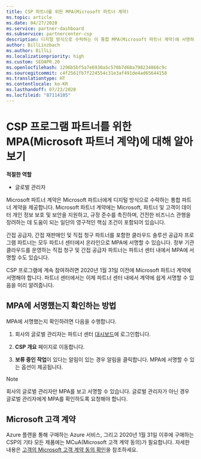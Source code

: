 ```yaml
---
title: CSP 파트너를 위한 MPA(Microsoft 파트너 계약)
ms.topic: article
ms.date: 04/27/2020
ms.service: partner-dashboard
ms.subservice: partnercenter-csp
description: 디지털 방식으로 수락하는 이 통합 MPA(Microsoft 파트너 계약)에 서명하고 확인하기 위한 Microsoft CSP 파트너 요구 사항에 대해 알아봅니다.
author: BillLinzbach
ms.author: BillLi
ms.localizationpriority: high
ms.custom: SEOAPR.20
ms.openlocfilehash: 1296b5bf5a7e6930a5c570b7d68a798234866c9c
ms.sourcegitcommit: c4f2561fb7f224554c31e3af491de4ad65644158
ms.translationtype: HT
ms.contentlocale: ko-KR
ms.lasthandoff: 07/23/2020
ms.locfileid: "87114105"
---
```

# <a name="learn-about-the-microsoft-partner-agreement-mpa-for-csp-program-partners"></a>CSP 프로그램 파트너를 위한 MPA(Microsoft 파트너 계약)에 대해 알아보기

**적절한 역할**

- 글로벌 관리자

Microsoft 파트너 계약은 Microsoft 파트너에게 디지털 방식으로 수락하는 통합 파트너 계약을 제공합니다. Microsoft 파트너 계약에는 Microsoft, 파트너 및 고객이 데이터 개인 정보 보호 및 보안을 지원하고, 규정 준수를 촉진하며, 건전한 비즈니스 관행을 장려하는 데 도움이 되는 일단의 영구적인 핵심 조건이 포함되어 있습니다.

간접 공급자, 간접 재판매인 및 직접 청구 파트너를 포함한 클라우드 솔루션 공급자 프로그램 파트너는 모두 파트너 센터에서 온라인으로 MPA에 서명할 수 있습니다. 정부 기관 클라우드를 운영하는 직접 청구 및 간접 공급자 파트너는 파트너 센터 내에서 MPA에 서명할 수도 있습니다.

CSP 프로그램에 계속 참여하려면 2020년 1월 31일 이전에 Microsoft 파트너 계약에 서명해야 합니다. 파트너 센터에서는 이제 파트너 센터 내에서 계약에 쉽게 서명할 수 있음을 미리 알려줍니다.

## <a name="how-to-verify-if-i-have-signed-the-mpa"></a>MPA에 서명했는지 확인하는 방법

MPA에 서명했는지 확인하려면 다음을 수행합니다.

1. 회사의 글로벌 관리자는 파트너 센터 [대시보드](https://partner.microsoft.com/dashboard/home)에 로그인합니다.

2. **CSP 개요** 페이지로 이동합니다.

3. **보류 중인 작업**이 있다는 알림이 있는 경우 알림을 클릭합니다. MPA에 서명할 수 있는 옵션이 제공됩니다.

>[!NOTE]
>회사의 글로벌 관리자만 MPA를 보고 서명할 수 있습니다. 글로벌 관리자가 아닌 경우 글로벌 관리자에게 MPA를 확인하도록 요청해야 합니다.

## <a name="microsoft-customer-agreement"></a>Microsoft 고객 계약

Azure 플랜을 통해 구매하는 Azure 서비스, 그리고 2020년 1월 31일 이후에 구매하는 CSP의 기타 모든 제품에는 MCuA(Microsoft 고객 계약 동의)가 필요합니다. 자세한 내용은 [고객의 Microsoft 고객 계약 동의 확인](confirm-customer-agreement.md)을 참조하세요.